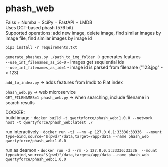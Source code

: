 # phash_web
Faiss + Numba + SciPy + FastAPI + LMDB <br>
Uses DCT-based phash (576 bit) <br>
Supported operations: add new image, delete image, find similar images by image file, find similar images by image id

```pip3 install -r requirements.txt```

```generate_phashes.py ./path_to_img_folder``` -> generates features  
```--use_int_filenames_as_id=0``` - images get sequiential ids  
```--use_int_filenames_as_id=1``` - image id is parsed from filename ("123.jpg" -> 123)

```add_to_index.py``` -> adds features from lmdb to Flat index  

```phash_web.py``` -> web microservice  
```GET_FILENAMES=1 phash_web.py``` -> when searching, include filename in search results  

DOCKER:  
build image - ```docker build -t qwertyforce/phash_web:1.0.0 --network host -t qwertyforce/phash_web:latest ./```  
  
run interactively - ```docker run -ti --rm -p 127.0.0.1:33336:33336  --mount type=bind,source="$(pwd)"/data,target=/app/data --name phash_web qwertyforce/phash_web:1.0.0```  
  
run as deamon - ```docker run -d --rm -p 127.0.0.1:33336:33336  --mount type=bind,source="$(pwd)"/data,target=/app/data --name phash_web qwertyforce/phash_web:1.0.0 ```  

